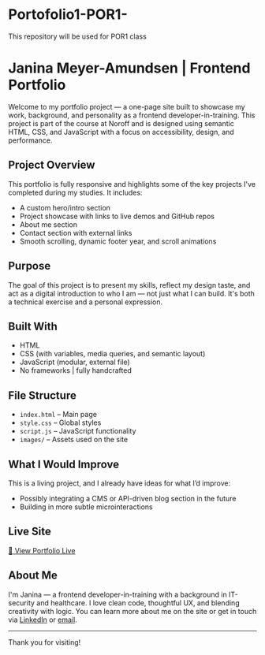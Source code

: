 # Portofolio1-POR1-
This repository will be used for POR1 class

# Janina Meyer-Amundsen | Frontend Portfolio

Welcome to my portfolio project — a one-page site built to showcase my work, background, and personality as a frontend developer-in-training. This project is part of the course at Noroff and is designed using semantic HTML, CSS, and JavaScript with a focus on accessibility, design, and performance.

## Project Overview

This portfolio is fully responsive and highlights some of the key projects I've completed during my studies. It includes:
- A custom hero/intro section
- Project showcase with links to live demos and GitHub repos
- About me section
- Contact section with external links
- Smooth scrolling, dynamic footer year, and scroll animations

## Purpose

The goal of this project is to present my skills, reflect my design taste, and act as a digital introduction to who I am — not just what I can build. It's both a technical exercise and a personal expression.

##  Built With

- HTML
- CSS (with variables, media queries, and semantic layout)
- JavaScript (modular, external file)
- No frameworks | fully handcrafted 

## File Structure

- `index.html` – Main page
- `style.css` – Global styles
- `script.js` – JavaScript functionality
- `images/` – Assets used on the site

## What I Would Improve

This is a living project, and I already have ideas for what I’d improve:
- Possibly integrating a CMS or API-driven blog section in the future
- Building in more subtle microinteractions

## Live Site

[🔗 View Portfolio Live](https://benevolent-piroshki-c89b81.netlify.app)

## About Me

I'm Janina — a frontend developer-in-training with a background in IT-security and healthcare. I love clean code, thoughtful UX, and blending creativity with logic. You can learn more about me on the site or get in touch via [LinkedIn](https://www.linkedin.com/in/janina-meyer-amundsen-07547b2b6/) or [email](mailto:janina_mey@hotmail.com).

---

Thank you for visiting!
